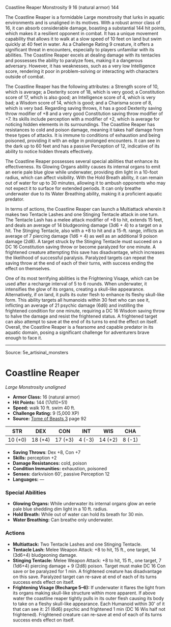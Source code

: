 <MonsterName/>Coastline Reaper</MonsterName>
<CreatureType/>Monstrosity</CreatureType>
<CR/>9</CR>
<AC/>16 (natural armor)</AC>
<HP/>144</HP>
<summary>The Coastline Reaper is a formidable Large monstrosity that lurks in aquatic environments and is unaligned in its motives. With a robust armor class of 16, it can absorb considerable damage, boasting a substantial 144 hit points, which makes it a resilient opponent in combat. It has a unique movement capability that allows it to walk at a slow speed of 10 feet on land but swim quickly at 40 feet in water. As a Challenge Rating 9 creature, it offers a significant threat in encounters, especially to players unfamiliar with its abilities. The Coastline Reaper excels at dealing damage with its tentacles and possesses the ability to paralyze foes, making it a dangerous adversary. However, it has weaknesses, such as a very low Intelligence score, rendering it poor in problem-solving or interacting with characters outside of combat.</summary>

<detail>

The Coastline Reaper has the following attributes: a Strength score of 10, which is average; a Dexterity score of 18, which is very good; a Constitution score of 17, which is also good; an Intelligence score of 4, which is very bad; a Wisdom score of 14, which is good; and a Charisma score of 8, which is very bad. Regarding saving throws, it has a good Dexterity saving throw modifier of +8 and a very good Constitution saving throw modifier of +7. Its skills include perception with a modifier of +2, which is average for noticing hidden elements in its surroundings. The Coastline Reaper has resistances to cold and poison damage, meaning it takes half damage from these types of attacks. It is immune to conditions of exhaustion and being poisoned, providing it with an edge in prolonged encounters. It can see in the dark up to 60 feet and has a passive Perception of 12, indicative of its ability to notice hidden threats effectively.

The Coastline Reaper possesses several special abilities that enhance its effectiveness. Its Glowing Organs ability causes its internal organs to emit an eerie pale blue glow while underwater, providing dim light in a 10-foot radius, which can affect visibility. With the Hold Breath ability, it can remain out of water for up to 30 minutes, allowing it to ambush opponents who may not expect it to surface for extended periods. It can only breathe underwater due to its Water Breathing ability, making it a proficient aquatic predator.

In terms of actions, the Coastline Reaper can launch a Multiattack wherein it makes two Tentacle Lashes and one Stinging Tentacle attack in one turn. The Tentacle Lash has a melee attack modifier of +8 to hit, extends 15 feet, and deals an average of 14 bludgeoning damage (3d6 + 4) to a target on a hit. The Stinging Tentacle, also with a +8 to hit and a 15-ft. range, inflicts an average of 7 piercing damage (1d6 + 4) as well as an additional 9 poison damage (2d8). A target struck by the Stinging Tentacle must succeed on a DC 16 Constitution saving throw or become paralyzed for one minute. A frightened creature attempting this save has disadvantage, which increases the likelihood of successful paralysis. Paralyzed targets can repeat the saving throw at the end of each of their turns, with success ending the effect on themselves.

One of its most terrifying abilities is the Frightening Visage, which can be used after a recharge interval of 5 to 6 rounds. When underwater, it intensifies the glow of its organs, creating a skull-like appearance. Alternatively, if on land, it pulls its outer flesh to enhance its fleshy skull-like form. This ability targets all humanoids within 30 feet who can see it, inflicting an average of 21 psychic damage (6d6) and instilling the frightened condition for one minute, requiring a DC 16 Wisdom saving throw to halve the damage and resist the frightened status. A frightened target can also attempt to save at the end of its turns to end the effect on itself. Overall, the Coastline Reaper is a fearsome and capable predator in its aquatic domain, posing a significant challenge for adventurers brave enough to face it.</detail>



---

Source: 5e_artisinal_monsters

# Coastline Reaper

*Large* *Monstrosity* *unaligned*

- **Armor Class:** 16 (natural armor)
- **Hit Points:** 144 (17d10+51)
- **Speed:** walk 10 ft. swim 40 ft.
- **Challenge Rating:** 9 (5,000 XP)
- **Source:** [Tome of Beasts 3](https://koboldpress.com/kpstore/product/tome-of-beasts-3-for-5th-edition/) page 92

| STR | DEX | CON | INT | WIS | CHA |
| --- | --- | --- | --- | --- | --- |
| 10 (+0) | 18 (+4) | 17 (+3) | 4 (-3) | 14 (+2) | 8 (-1) |

- **Saving Throws**: Dex +8, Con +7
- **Skills:** perception +2
- **Damage Resistances:** cold, poison
- **Condition Immunities:** exhaustion, poisoned
- **Senses:** darkvision 60', passive Perception 12
- **Languages:** —

### Special Abilities

- **Glowing Organs:** While underwater its internal organs glow an eerie pale blue shedding dim light in a 10 ft. radius.
- **Hold Breath:** While out of water can hold its breath for 30 min.
- **Water Breathing:** Can breathe only underwater.

### Actions

- **Multiattack:** Two Tentacle Lashes and one Stinging Tentacle.
- **Tentacle Lash:** Melee Weapon Attack: +8 to hit, 15 ft., one target, 14 (3d6+4) bludgeoning damage.
- **Stinging Tentacle:** Melee Weapon Attack: +8 to hit, 15 ft., one target, 7 (1d6+4) piercing damage + 9 (2d8) poison. Target must make DC 16 Con save or be paralyzed for 1 min. A frightened creature has disadvantage on this save. Paralyzed target can re-save at end of each of its turns success ends effect on itself.
- **Frightening Visage (Recharge 5–6):** If underwater it flares the light from its organs making skull-like structure within more apparent. If above water the coastline reaper tightly pulls in its outer flesh causing its body to take on a fleshy skull-like appearance. Each Humanoid within 30' of it that can see it: 21 (6d6) psychic and frightened 1 min (DC 16 Wis half not frightened). Frightened creature can re-save at end of each of its turns success ends effect on itself.




